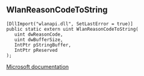 ## WlanReasonCodeToString

```
[DllImport("wlanapi.dll", SetLastError = true)]
public static extern uint WlanReasonCodeToString(
   uint dwReasonCode,
   uint dwBufferSize,
   IntPtr pStringBuffer,
   IntPtr pReserved
);
```

[Microsoft documentation](https://docs.microsoft.com/en-us/windows/win32/api/wlanapi/nf-wlanapi-wlanreasoncodetostring)
